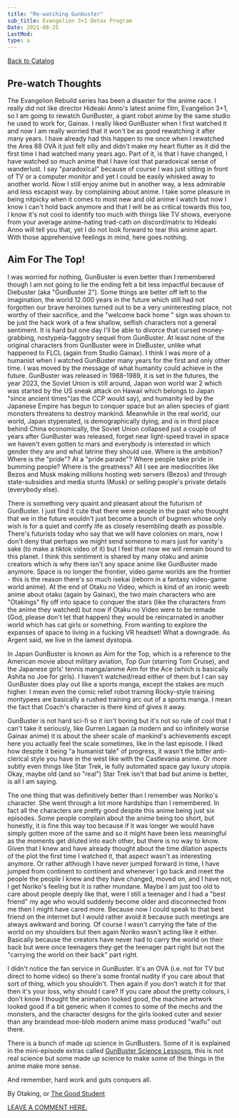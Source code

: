 ```yaml
---
title: "Re-watching Gunbuster"
sub_title: Evangelion 3+1 Detox Program
Date: 2021-08-25
LastMod:
type: a
---
```


[Back to Catalog](https://otaking.xyz/index.html)

## Pre-watch Thoughts

The Evangelion Rebuild series has been a disaster for the anime race. I really did not like director Hideaki Anno's latest anime film, Evangelion 3+1, so I am going to rewatch GunBuster, a giant robot anime by the same studio he used to work for, Gainax. I really liked GunBuster when I first watched it and now I am really worried that it won't be as good rewatching it after many years. I have already had this happen to me once when I rewatched the Area 88 OVA it just felt silly and didn't make my heart flutter as it did the first time I had watched many years ago. Part of it, is that I have changed, I have watched so much anime that I have lost that paradoxical sense of wanderlust. I say "paradoxical" because of course I was just sitting in front of TV or a computer monitor and yet I could be easily whisked away to another world. Now I still enjoy anime but in another way, a less admirable and less escapist way. by complaining about anime. I take some pleasure in being nitpicky when it comes to most new and old anime I watch but now I know I can't hold back anymore and that I will be as critical towards this too, I know it's not cool to identify too much with things like TV shows, everyone from your average anime-hating trad-cath on discord/matrix to Hideaki Anno will tell you that, yet I do not look forward to tear this anime apart. With those apprehensive feelings in mind, here goes nothing.

## Aim For The Top!

I was worried for nothing, GunBuster is even better than I remembered though I am not going to lie the ending felt a bit less impactful because of Diebuster (aka "GunBuster 2"). Some things are better off left to the imagination, the world 12.000 years in the future which still had not forgotten our brave heroines turned out to be a very uninteresting place, not worthy of their sacrifice, and the "welcome back home " sign was shown to be just the hack work of a few shallow, selfish characters not a general sentiment. It is hard but one day I'll be able to divorce that cursed money-grabbing, nostypeia-faggotry sequel from GunBuster. At least none of the original characters from GunBuster were in DieBuster, unlike what happened to FLCL (again from Studio Gainax). I think I was more of a humanist when I watched GunBuster many years for the first and only other time. I was moved by the message of what humanity could achieve in the future. GunBuster was released in 1988-1989, it is set in the futures, the year 2023, the Soviet Union is still around, Japan won world war 2 which was started by the US sneak attack on Hawaii which belongs to Japan "since ancient times"(as the CCP would say), and humanity led by the Japanese Empire has begun to conquer space but an alien species of giant monsters threatens to destroy mankind. Meanwhile in the real world, our world, Japan stypenated, is demographically dying, and is in third place behind China economically, the Soviet Union collapsed just a couple of years after GunBuster was released, forget near light-speed travel in space we haven't even gotten to mars and everybody is interested in which gender they are and what latrine they should use. Where is the ambition? Where is the "pride"? At a "pride parade"? Where people take pride in bumming people? Where is the greatness? All I see are mediocrities like Bezos and Musk making millions hosting web servers (Bezos) and through state-subsidies and media stunts (Musk) or selling people's private details (everybody else).

There is something very quaint and pleasant about the futurism of GunBuster. I just find it cute that there were people in the past who thought that we in the future wouldn't just become a bunch of bugmen whose only wish is for a quiet and comfy life as closely resembling death as possible. There's futurists today who say that we will have colonies on mars, now I don't deny that perhaps we might send someone to mars just for vanity's sake (to make a tiktok video of it) but I feel that now we will remain bound to this planet. I think this sentiment is shared by many otaku and anime creators which is why there isn't any space anime like GunBuster made anymore. Space is no longer the frontier, video game worlds are the frontier - this is the reason there's so much isekai (reborn in a fantasy video-game world anime). At the end of Otaku no Video, which is kind of an ironic weeb anime about otaku (again by Gainax), the two main characters who are "Otakings" fly off into space to conquer the stars (like the characters from the anime they watched) but now if Otaku no Video were to be remade (God, please don't let that happen) they would be reincarnated in another world which has cat girls or something. From wanting to explore the expanses of space to living in a fucking VR headset! What a downgrade. As Argent said, we live in the lamest dystopia.

In Japan GunBuster is known as Aim for the Top, which is a reference to the American movie about military aviation, _Top Gun_ (starring Tom Cruise), and the Japanese girls' tennis manga/anime Aim for the Ace (which is basically Ashita no Joe for girls). I haven't watched/read either of them but I can say GunBuster does play out like a sports manga, except the stakes are much higher. I mean even the comic relief robot training Rocky-style training montypees are basically a rushed training arc out of a sports manga. I mean the fact that Coach's character is there kind of gives it away.

GunBuster is not hard sci-fi so it isn't boring but it's not so rule of cool that I can't take it seriously, like Gurren Lagaan (a modern and so infinitely worse Gainax anime) it is about the sheer scale of mankind's achievements except here you actually feel the scale sometimes, like in the last episode. I liked how despite it being "a humanist tale" of progress, it wasn't the bitter anti-clerical style you have in the west like with the Castlevania anime. Or more subtly even things like Star Trek, le fully automated space gay luxury utopia. Okay, maybe old (and so "real") Star Trek isn't that bad but anime is better, is all I am saying.

The one thing that was definitively better than I remember was Noriko's character. She went through a lot more hardships than I remembered. In fact all the characters are pretty good despite this anime being just six episodes. Some people complain about the anime being too short, but honestly, it is fine this way too because if it was longer we would have simply gotten more of the same and so it might have been less meaningful as the moments get diluted into each other, but there is no way to know. Given that I knew and have already thought about the time dilation aspects of the plot the first time I watched it, that aspect wasn't as interesting anymore. Or rather although I have never jumped forward in time, I have jumped from continent to continent and whenever I go back and meet the people the people I knew and they have changed, moved on, and I have not, I get Noriko's feeling but it is rather mundane. Maybe I am just too old to care about people deeply like that, were I still a teenager and I had a "best friend" my age who would suddenly become older and disconnected from me then I might have cared more. Because now I could speak to that best friend on the internet but I would rather avoid it because such meetings are always awkward and boring. Of course I wasn't carrying the fate of the world on my shoulders but then again Noriko wasn't acting like it either. Basically because the creators have never had to carry the world on their back but were once teenagers they get the teenager part right but not the "carrying the world on their back" part right.

I didn't notice the fan service in GunBuster. It's an OVA (i.e. not for TV but direct to home video) so there's some frontal nudity if you care about that sort of thing, which you shouldn't. Then again if you don't watch it for that then it's your loss, why should I care? If you care about the pretty colours, I don't know I thought the animation looked good, the machine artwork looked good if a bit generic when it comes to some of the mechs and the monsters, and the character designs for the girls looked cuter and sexier than any braindead moe-blob modern anime mass produced "waifu" out there.

There is a bunch of made up science in GunBusters. Some of it is explained in the mini-episode extras called [GunBuster Science Lessosns](http://www.toponeraegunbuster.com/Gunbuster-Science-Lessons.html), this is not real science but some made up science to make some of the things in the anime make more sense.

And remember, hard work and guts conquers all.

By Otaking, or [The Good Student](https://www.youtube.com/channel/UCA4gWcOoz_FXrtTEemTOtfw?view_as=subscriber/videos)

[LEAVE A COMMENT HERE.](http://otaking.bbs.fc2.com/)
